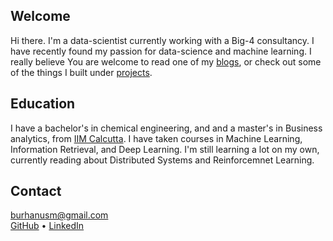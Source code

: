 ---
---
## Welcome

Hi there. I'm a data-scientist currently working with a Big-4 consultancy.
I have recently found my passion for data-science and machine learning.
I really believe 
You are welcome to read one of my [blogs](/blog), or check out some
of the things I built under [projects](/projects).





## Education

I have a bachelor's in chemical engineering, and and a master's in Business analytics, from [IIM Calcutta](https://www.iimcal.ac.in/).
I have taken courses in Machine Learning, Information Retrieval, and Deep Learning.
I'm still learning a lot on my own, currently reading about Distributed Systems and Reinforcemnet Learning.


## Contact

[burhanusm@gmail.com](mailto:burhanusm@gmail.com)  
[GitHub](https://github.com/burhanusman) •
[LinkedIn](https://www.linkedin.com/in/burhan-usman-837b9178/)
